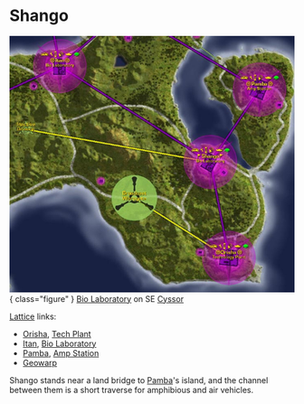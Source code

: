 # Shango

![](../images/Shango_Map.jpg){ class="figure" }
[Bio Laboratory](../locations/Bio_Laboratory.md) on SE
[Cyssor](../locations/Cyssor.md)

[Lattice](../terminology/Lattice.md) links:

- [Orisha](Orisha.md), [Tech Plant](../locations/Technology_Plant.md)
- [Itan](Itan.md), [Bio Laboratory](../locations/Bio_Laboratory.md)
- [Pamba](Pamba.md), [Amp Station](../locations/Amp_Station.md)
- [Geowarp](../locations/Geowarp.md)

Shango stands near a land bridge to [Pamba](Pamba.md)'s island, and the channel
between them is a short traverse for amphibious and air vehicles.
